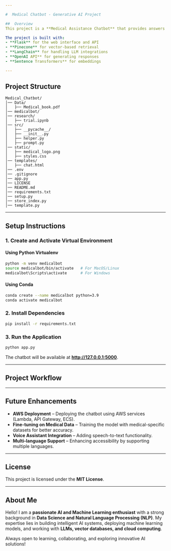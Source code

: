 ```yaml
---

#  Medical Chatbot - Generative AI Project

##  Overview
This project is a **Medical Assistance Chatbot** that provides answers to medical-related queries using **Generative AI**. It processes and understands user queries through **natural language processing (NLP)** and retrieves relevant medical information.

The project is built with:
- **Flask** for the web interface and API
- **Pinecone** for vector-based retrieval
- **LangChain** for handling LLM integrations
- **OpenAI API** for generating responses
- **Sentence Transformers** for embeddings

---
```


## Project Structure

```
Medical_Chatbot/
│── Data/
│   ├── Medical_book.pdf
│── medicalbot/
│── research/
│   ├── trial.ipynb
│── src/
│   ├── __pycache__/
│   ├── __init__.py
│   ├── helper.py
│   ├── prompt.py
│── static/
│   ├── medical_logo.png
│   ├── styles.css
│── templates/
│   ├── chat.html
│── .env
│── .gitignore
│── app.py
│── LICENSE
│── README.md
│── requirements.txt
│── setup.py
│── store_index.py
│── template.py
```

---

## Setup Instructions

### 1. Create and Activate Virtual Environment

#### **Using Python Virtualenv**

```sh
python -m venv medicalbot
source medicalbot/bin/activate   # For MacOS/Linux
medicalbot\Scripts\activate      # For Windows
```

#### **Using Conda**

```sh
conda create --name medicalbot python=3.9
conda activate medicalbot
```

### 2. Install Dependencies

```sh
pip install -r requirements.txt
```

### 3. Run the Application

```sh
python app.py
```

The chatbot will be available at **http://127.0.0.1:5000**.

---

## Project Workflow

---

## Future Enhancements

- **AWS Deployment** – Deploying the chatbot using AWS services (Lambda, API Gateway, ECS).
- **Fine-tuning on Medical Data** – Training the model with medical-specific datasets for better accuracy.
- **Voice Assistant Integration** – Adding speech-to-text functionality.
- **Multi-language Support** – Enhancing accessibility by supporting multiple languages.

---

## License

This project is licensed under the **MIT License**.

---

## About Me

Hello! I am a **passionate AI and Machine Learning enthusiast** with a strong background in **Data Science and Natural Language Processing (NLP)**. My expertise lies in building intelligent AI systems, deploying machine learning models, and working with **LLMs, vector databases, and cloud computing**.

Always open to learning, collaborating, and exploring innovative AI solutions!
